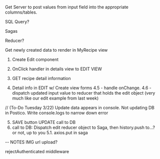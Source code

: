 <!-- POST to-do list -->

Get Server to post values from input field into the appropriate columns/tables.

SQL Query?

Sagas

Reducer?

Get newly created data to render in MyRecipe view

<!-- EDIT (UPDATE) to-do list -->

1. Create Edit component

2. OnClick handler in details view to EDIT VIEW

3. GET recipe detail information

4. Detail info in EDIT w/ Create view forms
   4.5 - handle onChange.
   4.6 - dispatch updated input value to reducer that holds the edit object (very much like our edit example from last week)

// (To-Do Tuesday 3/22) Update data appears in console. Not updating DB in Postico. Write console.logs to narrow down error

5. SAVE button UPDATE call to DB
6. call to DB: Dispatch edit reducer object to Saga, then history.push to…? or not, up to you
   5.1. axios.put in saga



-- NOTES
IMG url upload?

rejectAuthenticated middleware